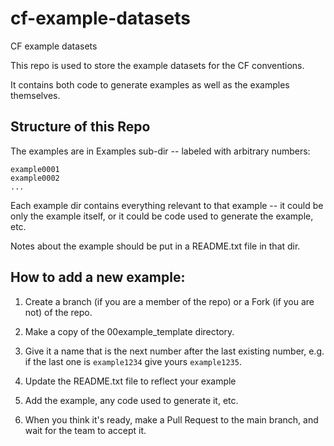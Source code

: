 # cf-example-datasets

CF example datasets

This repo is used to store the example datasets for the CF conventions.

It contains both code to generate examples as well as the examples themselves.

## Structure of this Repo

The examples are in Examples sub-dir -- labeled with arbitrary numbers:

```
example0001
example0002
...
```

Each example dir contains everything relevant to that example -- it could be only the example itself, or it could be code used to generate the example, etc.

Notes about the example should be put in a README.txt file in that  dir.


## How to add a new example:

1) Create a branch (if you are a member of the repo) or a Fork (if you are not) of the repo.

2) Make a copy of  the 00example_template directory.

3) Give it a name that is the next number after the last existing number, e.g. if the last one is `example1234` give yours `example1235`.

4) Update the README.txt file to reflect your example

5) Add the example, any code used to generate it, etc.

6) When you think it's ready, make a Pull Request to the main branch, and wait for the team to accept  it.



